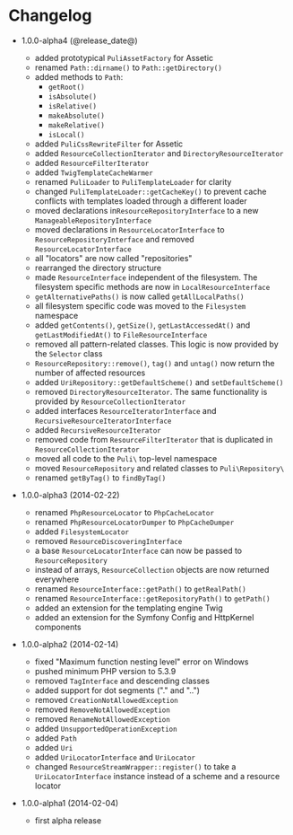 Changelog
=========

* 1.0.0-alpha4 (@release_date@)

   * added prototypical `PuliAssetFactory` for Assetic
   * renamed `Path::dirname()` to `Path::getDirectory()`
   * added methods to `Path`:
      * `getRoot()`
      * `isAbsolute()`
      * `isRelative()`
      * `makeAbsolute()`
      * `makeRelative()`
      * `isLocal()`
   * added `PuliCssRewriteFilter` for Assetic
   * added `ResourceCollectionIterator` and `DirectoryResourceIterator`
   * added `ResourceFilterIterator`
   * added `TwigTemplateCacheWarmer`
   * renamed `PuliLoader` to `PuliTemplateLoader` for clarity
   * changed `PuliTemplateLoader::getCacheKey()` to prevent cache conflicts with
     templates loaded through a different loader
   * moved declarations in`ResourceRepositoryInterface` to a new
     `ManageableRepositoryInterface`
   * moved declarations in `ResourceLocatorInterface` to
     `ResourceRepositoryInterface` and removed `ResourceLocatorInterface`
   * all "locators" are now called "repositories"
   * rearranged the directory structure
   * made `ResourceInterface` independent of the filesystem. The filesystem
     specific methods are now in `LocalResourceInterface`
   * `getAlternativePaths()` is now called `getAllLocalPaths()`
   * all filesystem specific code was moved to the `Filesystem` namespace
   * added `getContents()`, `getSize()`, `getLastAccessedAt()` and 
     `getLastModifiedAt()` to `FileResourceInterface`
   * removed all pattern-related classes. This logic is now provided by the
     `Selector` class
   * `ResourceRepository::remove()`, `tag()` and `untag()` now return the number
     of affected resources
   * added `UriRepository::getDefaultScheme()` and `setDefaultScheme()`
   * removed `DirectoryResourceIterator`. The same functionality is provided
     by `ResourceCollectionIterator`
   * added interfaces `ResourceIteratorInterface` and `RecursiveResourceIteratorInterface`
   * added `RecursiveResourceIterator`
   * removed code from `ResourceFilterIterator` that is duplicated in
     `ResourceCollectionIterator`
   * moved all code to the `Puli\` top-level namespace
   * moved `ResourceRepository` and related classes to `Puli\Repository\`
   * renamed `getByTag()` to `findByTag()`

* 1.0.0-alpha3 (2014-02-22)

   * renamed `PhpResourceLocator` to `PhpCacheLocator`
   * renamed `PhpResourceLocatorDumper` to `PhpCacheDumper`
   * added `FilesystemLocator`
   * removed `ResourceDiscoveringInterface`
   * a base `ResourceLocatorInterface` can now be passed to `ResourceRepository`
   * instead of arrays, `ResourceCollection` objects are now returned everywhere
   * renamed `ResourceInterface::getPath()` to `getRealPath()`
   * renamed `ResourceInterface::getRepositoryPath()` to `getPath()`
   * added an extension for the templating engine Twig
   * added an extension for the Symfony Config and HttpKernel components

* 1.0.0-alpha2 (2014-02-14)

   * fixed "Maximum function nesting level" error on Windows
   * pushed minimum PHP version to 5.3.9
   * removed `TagInterface` and descending classes
   * added support for dot segments ("." and "..")
   * removed `CreationNotAllowedException`
   * removed `RemoveNotAllowedException`
   * removed `RenameNotAllowedException`
   * added `UnsupportedOperationException`
   * added `Path`
   * added `Uri`
   * added `UriLocatorInterface` and `UriLocator`
   * changed `ResourceStreamWrapper::register()` to take a `UriLocatorInterface`
     instance instead of a scheme and a resource locator

* 1.0.0-alpha1 (2014-02-04)

   * first alpha release
